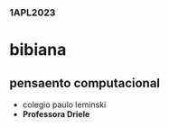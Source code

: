 ### 1APL2023 
# bibiana
## pensaento computacional
- colegio paulo leminski
- **Professora Driele**
